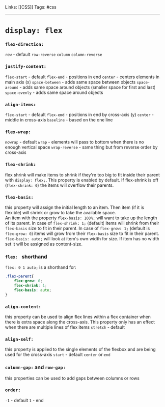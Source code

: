 Links: [[CSS]] 
Tags: #css

<hr>

# `display: flex`

### `flex-direction:` 
`row` - default
`row-reverse`
`column`
`column-reverse`

### `justify-content:`
`flex-start` - default
`flex-end` - positions in end
`center` - centers elements in main axis (x)
`space-between` - adds same space between objects
`space-around` - adds same space around objects (smaller space for first and last)
`space-evenly` - adds same space around objects

### `align-items:`
`flex-start` - default
`flex-end` - positions in end by cross-axis (y)
`center` - middle in cross-axis
`baseline` - based on the one line

### `flex-wrap:`
`nowrap` - default
`wrap` - elements will pass to bottom when there is no enough vertical space
`wrap-reverse` - same thing but from reverse order by cross-axis

### `flex-shrink:`
flex shrink will make items to shrink if they're too big to fit inside their parent with `display: flex;`. This property is enabled by default.
If flex-shrink is off (`flex-shrink: 0`) the items will overflow their parents.

### `flex-basis:`
this property will assign the initial length to an item. Then item (if it is flexible) will shrink or grow to take the available space.  
An item with the property `flex-basis: 100%;` will want to take up the length of its parent. 
In case of `flex-shrink: 1;` (default) items will shrink from their `flex-basis` size to fit in their parent.
In case of `flex-grow: 1;` (default is `flex-grow: 0`) items will grow from their `flex-basis` size to fit in their parent.
`flex-basis: auto;` will look at item's own width for size. If item has no width set it will be assigned as content-size. 

### `flex: ` shorthand
`flex: 0 1 auto;` is a shorthand for:
```css
.flex-parent{
	flex-grow: 0;
	flex-shrink: 1;
	flex-basis: auto; 
}
```

### `align-content:`
this property can be used to align flex lines within a flex container when there is extra space along the cross-axis. This property only has an effect when there are multiple lines of flex items
`stretch` - default

### `align-self:`
this property is applied to the single elements of the flexbox and are being used for the cross-axis
`start` - default
`center` or `end` 

### `column-gap:`  and `row-gap: `
this properties can be used to add gaps between columns or rows

### `order:`
`-1` - default
`1` - end